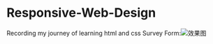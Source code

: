# Responsive-Web-Design
Recording my journey of learning html and css
Survey Form:![效果图](https://user-images.githubusercontent.com/101373296/217511582-443a6a02-e50f-4235-a133-9fea7472deac.png)

